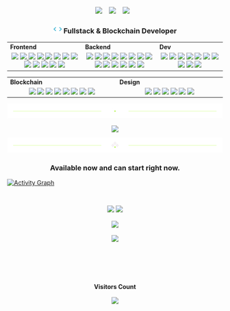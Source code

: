 <p align="center">
 <!--a href="#"><img src="https://readme-typing-svg.herokuapp.com/?lines=+Welcome%20to%20access%20my%20github;Senior%20Full%20Stack%20Developer;Blockchain%20Developer;6%2B%20years%20of%20IT%20experience;&font=Anton&center=true&width=650&height=120&color=58a6ff&vCenter=true&size=45%22"></a -->
</p>

<p align="center">
  <a href="mailto:inddev0807@gmail.com" target="_blank" rel="noopener noreferrer"><img src="https://img.icons8.com/fluency/2x/gmail-new.png"  width="50" /></a>
  &nbsp;&nbsp;
  <a href="https://join.skype.com/invite/vtWdeMaobT8K" target="_blank" rel="noopener noreferrer"><img src="https://img.icons8.com/color/2x/skype.png"  width="50" /></a>
  &nbsp;&nbsp;
  <a href="https://t.me/dragon99k" target="_blank" rel="noopener noreferrer"><img src="https://img.icons8.com/color/2x/telegram-app.png"  width="50" /></a>
  &nbsp;&nbsp;
</p>

<h3 align="center"><img src="https://github.com/dragon99k/dragon99k/blob/main/code.gif" height="20"/> Fullstack & Blockchain Developer </h3>

<div align="center" style="witdh:100%"> 
  <table>
    <tr>
      <td valign="center" width="100px"><b>Frontend<b></td>
      <td valign="center" width="100px"><b>Backend<b></td>
      <td valign="center" width="100px"><b>Dev<b></td>
    </tr>
    <tr>
      <td valign="center" align="center" width="300px">
        <a href="#"><img src="https://img.shields.io/badge/HTML-green" /></a>
        <a href="#"><img src="https://img.shields.io/badge/CSS-green" /</a>
        <a href="#"><img src="https://img.shields.io/badge/JavaScript-green" /></a>
        <a href="#"><img src="https://img.shields.io/badge/TypeScript-green" /</a>
        <a href="#"><img src="https://img.shields.io/badge/React-green" /></a>
        <a href="#"><img src="https://img.shields.io/badge/Vue-green" /></a>
        <a href="#"><img src="https://img.shields.io/badge/Angular-green" /></a>
        <a href="#"><img src="https://img.shields.io/badge/Bootstrap-green" /></a>
        <a href="#"><img src="https://img.shields.io/badge/Tailwind-green" /></a>
        <a href="#"><img src="https://img.shields.io/badge/Next-green" /></a>
        <a href="#"><img src="https://img.shields.io/badge/Nuxt-green" /></a>
        <a href="#"><img src="https://img.shields.io/badge/Shopify-green" /></a>
        <a href="#"><img src="https://img.shields.io/badge/Chart.js-green" /</a>
      </td>      
      <td valign="center" align="center" width="300px">
        <a href="#"><img src="https://img.shields.io/badge/Django-green" /></a>
        <a href="#"><img src="https://img.shields.io/badge/Python-green" /></a>
        <a href="#"><img src="https://img.shields.io/badge/Selenium-green" />       </a>
        <a href="#"><img src="https://img.shields.io/badge/Ruby-green" /></a>
        <a href="#"><img src="https://img.shields.io/badge/Rails-green" /></a>
        <a href="#"><img src="https://img.shields.io/badge/BeautifulSoup-green" /></a>
        <a href="#"><img src="https://img.shields.io/badge/Pandas-green" /></a>
        <a href="#"><img src="https://img.shields.io/badge/Numpy-green" /></a>
        <a href="#"><img src="https://img.shields.io/badge/Flask-green" /></a>
        <a href="#"><img src="https://img.shields.io/badge/PHP-green" /></a>
        <a href="#"><img src="https://img.shields.io/badge/Laravel-green" /></a>
        <a href="#"><img src="https://img.shields.io/badge/Node.js-green" /></a>
        <a href="#"><img src="https://img.shields.io/badge/Express-green" /></a>
        <a href="#"><img src="https://img.shields.io/badge/Nest.js-green" /></a>
      </td>
      <td valign="center" align="center" width="300px">
        <a href="#"><img src="https://img.shields.io/badge/AWS-green" /></a>
        <a href="#"><img src="https://img.shields.io/badge/CI/CD-green" /></a>
        <a href="#"><img src="https://img.shields.io/badge/Docker-green" /></a>
        <a href="#"><img src="https://img.shields.io/badge/TDD-green" /></a>
        <a href="#"><img src="https://img.shields.io/badge/Jira-green" /></a>
        <a href="#"><img src="https://img.shields.io/badge/Tezos-green" /></a>
        <a href="#"><img src="https://img.shields.io/badge/MySQL-green" /></a>
        <a href="#"><img src="https://img.shields.io/badge/NoSQL-green" /></a>
        <a href="#"><img src="https://img.shields.io/badge/MongoDB-green" /></a>
        <a href="#"><img src="https://img.shields.io/badge/PostgreSQL-green" /></a>
      </td>
    </tr>
  </table>
  
 <table>
    <tr>
      <td valign="center" width="100px"><b>Blockchain<b></td>
      <td valign="center" width="100px"><b>Design<b></td>
    </tr>
    <tr>
      <td valign="center" align="center" width="300px">
        <a href="#"><img src="https://img.shields.io/badge/Web3.js-green" /></a>
        <a href="#"><img src="https://img.shields.io/badge/Solidity-green" /></a>
        <a href="#"><img src="https://img.shields.io/badge/Ethers.js-green" /></a>
        <a href="#"><img src="https://img.shields.io/badge/Solana-green" /></a>
        <a href="#"><img src="https://img.shields.io/badge/Golang-green" /></a>
        <a href="#"><img src="https://img.shields.io/badge/Rust-green" /></a>
        <a href="#"><img src="https://img.shields.io/badge/Smart Contract-green" /></a>
        <a href="#"><img src="https://img.shields.io/badge/Bitcoin-green" /</a>
      </td>
     <td valign="center" align="center" width="300px">
       <a href="#"><img src="https://img.shields.io/badge/Photoshop-green" /></a>
       <a href="#"><img src="https://img.shields.io/badge/Adobe XD-green" /></a>
       <a href="#"><img src="https://img.shields.io/badge/Figma-green" /></a>
       <a href="#"><img src="https://img.shields.io/badge/Blender-green" /></a>
       <a href="#"><img src="https://img.shields.io/badge/WebGL-green" /></a>
       <a href="#"><img src="https://img.shields.io/badge/Three.js-green" /></a>
      </td>
    </tr>
  </table>
</div>

<div align="center">
  <a href="#"><img src="https://github.com/dragon99k/dragon99k/blob/main/divider2.png" alt="divider"/></a>
</div>


<p align="center" style="margin-bottom: 10px;">
    <a href="#"><img src="https://github-profile-trophy.vercel.app?username=dragon99k&column=7&theme=onedark&hide_border=true&include_all_commits=true&line_height=27"/></a>
</p>

<div align="center">
  <a href="#"><img src="https://github.com/dragon99k/dragon99k/blob/main/divider1.png" alt="divider"/></a>
</div>

<!--div align="center">
  <a href="#"><img src="https://github.com/dragon99k/dragon99k/blob/main/portfolio.png" alt="Portfolio"/></a>
</div-->

<!--div align="center">
  <a href="#"><img src="https://github.com/dragon99k/dragon99k/blob/main/divider1.png" alt="divider"/></a>
</div-->

<!--div align="center">
  <a href="#"><img src="https://quotes-github-readme.vercel.app/api?type=horizontal&theme=dracula" alt="Readme Quotes"/></a>
</div -->

<h3 align="center">Available now and can start right now.</h3>

<a href="#"><img alt="Activity Graph" src="https://github-readme-activity-graph.cyclic.app/graph?username=dragon99k&theme=react-dark&hide_border=true" /></a>
  
<br/>
   
<p align = "center">
  <a href="#"><img src = "https://github-readme-stats.vercel.app/api?username=dragon99k&hide_border=true&show_icons=true&include_all_commits=true&count_private=true&theme=tokyonight&line_height=27"></a>
  <a href="#"><img src = "https://github-readme-stats.vercel.app/api/top-langs/?username=dragon99k&hide=PHP,html,c&theme=tokyonight&hide_border=true&line_height=27"></a>
  <br><br>
  <a href="#"><img src = "https://github-readme-streak-stats.herokuapp.com?user=dragon99k&theme=tokyonight&hide_border=true&include_all_commits=true&line_height=27"></a>
</p>

<p align="center">
  <a href="#"><img src="https://capsule-render.vercel.app/api?type=waving&color=gradient&height=65&section=footer"/></a>
</p>

  <br><br>
<div align="center">
<br><p align="centre"><b>Visitors Count</b></p>  
<p align="center"><img align="center" src="https://profile-counter.glitch.me/{dragon99k}/count.svg" /></p> 
</div>
